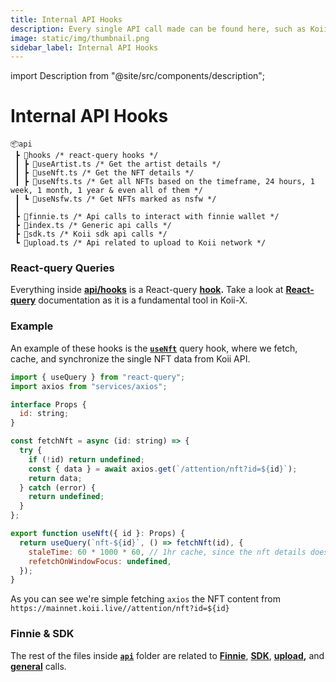 ```yaml
---
title: Internal API Hooks
description: Every single API call made can be found here, such as Koii SDK
image: static/img/thumbnail.png
sidebar_label: Internal API Hooks
---
```


import Description from "@site/src/components/description";

# Internal API Hooks

<Description
  text="Every single API call made can be found here, such as Koii SDK"
/>

```
📦api
 ┣ 📂hooks /* react-query hooks */
 ┃ ┣ 📜useArtist.ts /* Get the artist details */
 ┃ ┣ 📜useNft.ts /* Get the NFT details */
 ┃ ┣ 📜useNfts.ts /* Get all NFTs based on the timeframe, 24 hours, 1 week, 1 month, 1 year & even all of them */
 ┃ ┗ 📜useNsfw.ts /* Get NFTs marked as nsfw */
 ┃
 ┣ 📜finnie.ts /* Api calls to interact with finnie wallet */
 ┣ 📜index.ts /* Generic api calls */
 ┣ 📜sdk.ts /* Koii sdk api calls */
 ┗ 📜upload.ts /* Api related to upload to Koii network */

```

### React-query Queries&#x20;

Everything inside [**api/hooks**](https://github.com/koii-network/koii.X/tree/main/src/api/hooks) is a React-query [**hook**](https://react-query.tanstack.com/reference/useQuery#_top)**.** Take a look at [**React-query**](https://react-query.tanstack.com/) documentation as it is a fundamental tool in Koii-X.

### Example

An example of these hooks is the [**`useNft`**](https://github.com/koii-network/koii.X/blob/main/src/api/hooks/useNft.ts) query hook, where we fetch, cache, and synchronize the single NFT data from Koii API.&#x20;

```jsx
import { useQuery } from "react-query";
import axios from "services/axios";

interface Props {
  id: string;
}

const fetchNft = async (id: string) => {
  try {
    if (!id) return undefined;
    const { data } = await axios.get(`/attention/nft?id=${id}`);
    return data;
  } catch (error) {
    return undefined;
  }
};

export function useNft({ id }: Props) {
  return useQuery(`nft-${id}`, () => fetchNft(id), {
    staleTime: 60 * 1000 * 60, // 1hr cache, since the nft details does not change.
    refetchOnWindowFocus: undefined,
  });
}
```

As you can see we're simple fetching `axios` the NFT content from `https://mainnet.koii.live//attention/nft?id=${id}`

### Finnie & SDK

The rest of the files inside [**`api`**](https://github.com/koii-network/koii.X/tree/main/src/api) folder are related to [**Finnie**](https://github.com/koii-network/koii.X/blob/main/src/api/finnie.ts), [**SDK**](https://github.com/koii-network/koii.X/blob/main/src/api/sdk.ts), [**upload**](https://github.com/koii-network/koii.X/blob/main/src/api/upload.ts)**,** and [**general**](https://github.com/koii-network/koii.X/blob/main/src/api/index.ts) calls.
